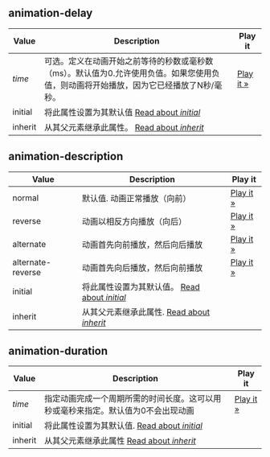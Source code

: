 ## animation-delay
| Value | Description | Play it |
|---|---|---|
| _time_ | 可选。定义在动画开始之前等待的秒数或毫秒数（ms）。默认值为0.允许使用负值。如果您使用负值，则动画将开始播放，因为它已经播放了N秒/毫秒。 | [Play it »](https://www.w3schools.com/cssref/playit.asp?filename=playcss_animation-delay&preval=1s) |
| initial |将此属性设置为其默认值 [Read about _initial_](https://www.w3schools.com/cssref/css_initial.asp) |  |
| inherit | 从其父元素继承此属性。 [Read about _inherit_](https://www.w3schools.com/cssref/css_inherit.asp) |

## animation-description

| Value | Description | Play it |
|---|---|---|
| normal | 默认值. 动画正常播放（向前） | [Play it »](https://www.w3schools.com/cssref/playit.asp?filename=playcss_animation-direction&preval=normal) |
| reverse | 动画以相反方向播放（向后）| [Play it »](https://www.w3schools.com/cssref/playit.asp?filename=playcss_animation-direction&preval=reverse) |
| alternate | 动画首先向前播放，然后向后播放 | [Play it »](https://www.w3schools.com/cssref/playit.asp?filename=playcss_animation-direction&preval=alternate) |
| alternate-reverse | 动画首先向后播放，然后向前播放 | [Play it »](https://www.w3schools.com/cssref/playit.asp?filename=playcss_animation-direction&preval=alternate-reverse) |
| initial | 将此属性设置为其默认值。 [Read about _initial_](https://www.w3schools.com/cssref/css_initial.asp) |  |
| inherit | 从其父元素继承此属性. [Read about _inherit_](https://www.w3schools.com/cssref/css_inherit.asp) |

## animation-duration
| Value | Description | Play it |
|---|---|---|
| _time_ | 指定动画完成一个周期所需的时间长度。这可以用秒或毫秒来指定。默认值为0不会出现动画| [Play it »](https://www.w3schools.com/cssref/playit.asp?filename=playcss_animation-duration&preval=1s) |
| initial | 将此属性设置为其默认值. [Read about _initial_](https://www.w3schools.com/cssref/css_initial.asp) |  |
| inherit | 从其父元素继承此属性 [Read about _inherit_](https://www.w3schools.com/cssref/css_inherit.asp) |
